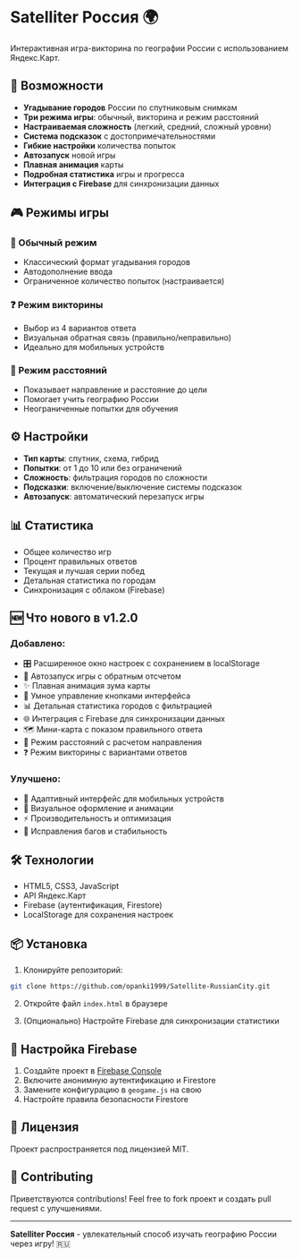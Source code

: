# Satelliter Россия 🌍

Интерактивная игра-викторина по географии России с использованием Яндекс.Карт.

## 🚀 Возможности

- **Угадывание городов** России по спутниковым снимкам
- **Три режима игры**: обычный, викторина и режим расстояний
- **Настраиваемая сложность** (легкий, средний, сложный уровни)
- **Система подсказок** с достопримечательностями
- **Гибкие настройки** количества попыток
- **Автозапуск** новой игры
- **Плавная анимация** карты
- **Подробная статистика** игры и прогресса
- **Интеграция с Firebase** для синхронизации данных

## 🎮 Режимы игры

### 🎯 Обычный режим
- Классический формат угадывания городов
- Автодополнение ввода
- Ограниченное количество попыток (настраивается)

### ❓ Режим викторины
- Выбор из 4 вариантов ответа
- Визуальная обратная связь (правильно/неправильно)
- Идеально для мобильных устройств

### 📏 Режим расстояний
- Показывает направление и расстояние до цели
- Помогает учить географию России
- Неограниченные попытки для обучения

## ⚙️ Настройки

- **Тип карты**: спутник, схема, гибрид
- **Попытки**: от 1 до 10 или без ограничений
- **Сложность**: фильтрация городов по сложности
- **Подсказки**: включение/выключение системы подсказок
- **Автозапуск**: автоматический перезапуск игры

## 📊 Статистика

- Общее количество игр
- Процент правильных ответов
- Текущая и лучшая серии побед
- Детальная статистика по городам
- Синхронизация с облаком (Firebase)

## 🆕 Что нового в v1.2.0

### Добавлено:
- 🎛️ Расширенное окно настроек с сохранением в localStorage
- 🔄 Автозапуск игры с обратным отсчетом
- ✨ Плавная анимация зума карты
- 🎯 Умное управление кнопками интерфейса
- 📊 Детальная статистика городов с фильтрацией
- 🌐 Интеграция с Firebase для синхронизации данных
- 🗺️ Мини-карта с показом правильного ответа
- 🧭 Режим расстояний с расчетом направления
- ❓ Режим викторины с вариантами ответов

### Улучшено:
- 📱 Адаптивный интерфейс для мобильных устройств
- 🎨 Визуальное оформление и анимации
- ⚡ Производительность и оптимизация
- 🐛 Исправления багов и стабильность

## 🛠️ Технологии

- HTML5, CSS3, JavaScript
- API Яндекс.Карт
- Firebase (аутентификация, Firestore)
- LocalStorage для сохранения настроек

## 📦 Установка

1. Клонируйте репозиторий:
```bash
git clone https://github.com/opanki1999/Satellite-RussianCity.git
```

2. Откройте файл `index.html` в браузере

3. (Опционально) Настройте Firebase для синхронизации статистики

## 🔧 Настройка Firebase

1. Создайте проект в [Firebase Console](https://console.firebase.google.com/)
2. Включите анонимную аутентификацию и Firestore
3. Замените конфигурацию в `geogame.js` на свою
4. Настройте правила безопасности Firestore

## 📝 Лицензия

Проект распространяется под лицензией MIT.

## 🤝 Contributing

Приветствуются contributions! Feel free to fork проект и создать pull request с улучшениями.

---

**Satelliter Россия** - увлекательный способ изучать географию России через игру! 🇷🇺
